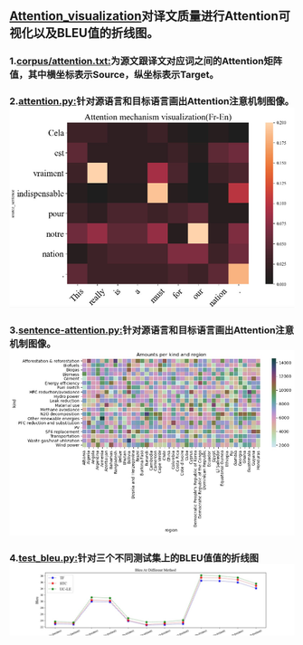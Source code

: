 ## [Attention_visualization](https://github.com/Shajiu/NLP_Machine-Translation/tree/master/Attention_visualization)对译文质量进行Attention可视化以及BLEU值的折线图。
### 1.[corpus/attention.txt:](https://github.com/Shajiu/NLP_Machine-Translation/blob/master/Attention_visualization/corpus/attention.txt)为源文跟译文对应词之间的Attention矩阵值，其中横坐标表示Source，纵坐标表示Target。
### 2.[attention.py:](https://github.com/Shajiu/NLP_Machine-Translation/blob/master/Attention_visualization/attention.py)针对源语言和目标语言画出Attention注意机制图像。![](https://github.com/Shajiu/NLP_Machine-Translation/blob/master/Attention_visualization/Fr-En.jpg)
### 3.[sentence-attention.py:](https://github.com/Shajiu/NLP_Machine-Translation/blob/master/Attention_visualization/sentence-attention.py)针对源语言和目标语言画出Attention注意机制图像。![Attention](https://github.com/Shajiu/NLP_Machine-Translation/blob/master/Attention_visualization/sns_heatmap_normal.jpg)
### 4.[test_bleu.py:](https://github.com/Shajiu/NLP_Machine-Translation/blob/master/Attention_visualization/test_bleu.py)针对三个不同测试集上的BLEU值值的折线图![](https://github.com/Shajiu/NLP_Machine-Translation/blob/master/Attention_visualization/easyplot.jpg)
